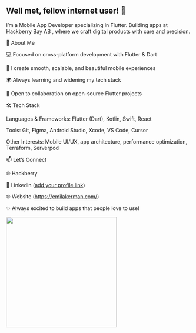 ## Well met, fellow internet user! 🫡

I’m a Mobile App Developer specializing in Flutter.
Building apps at Hackberry Bay AB
, where we craft digital products with care and precision.

🚀 About Me

💻 Focused on cross-platform development with Flutter & Dart

📱 I create smooth, scalable, and beautiful mobile experiences

🌍 Always learning and widening my tech stack

🤝 Open to collaboration on open-source Flutter projects

🛠 Tech Stack

Languages & Frameworks: Flutter (Dart), Kotlin, Swift, React

Tools: Git, Figma, Android Studio, Xcode, VS Code, Cursor

Other Interests: Mobile UI/UX, app architecture, performance optimization, Terraform, Serverpod

📫 Let’s Connect

🌐 Hackberry

💼 LinkedIn
 ([add your profile link](https://www.linkedin.com/in/emil-aakerman/))

🌐 Website
 (https://emilakerman.com/)

✨ Always excited to build apps that people love to use!


<p><a href="https://community.vaunt.dev/board/emilakerman/achievements"><img src="https://api.vaunt.dev/v1/github/entities/emilakerman/achievements/8d50131a-5390-4930-bf76-358636f52f0b?format=svg&style=raw" width="300"/></a></p>
